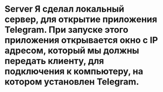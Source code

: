 # Server Я сделал локальный сервер, для открытие приложения Telegram. При запуске этого приложения открывается окно с IP адресом, который мы должны передать клиенту, для подключения к компьютеру, на котором установлен Telegram.
